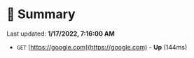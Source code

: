 # 📖 Summary
Last updated: **1/17/2022, 7:16:00 AM**

- `GET` [https://google.com](https://google.com) - **Up** (144ms)
